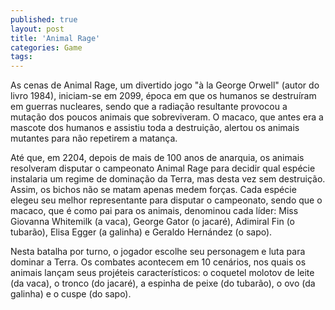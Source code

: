 ```yaml
---
published: true
layout: post
title: 'Animal Rage'
categories: Game
tags: 
---
```

As cenas de Animal Rage, um divertido jogo "à la George Orwell" (autor do livro 1984), iniciam-se em 2099, época em que os humanos se destruíram em guerras nucleares, sendo que a radiação resultante provocou a mutação dos poucos animais que sobreviveram. O macaco, que antes era a mascote dos humanos e assistiu toda a destruição, alertou os animais mutantes para não repetirem a matança.




Até que, em 2204, depois de mais de 100 anos de anarquia, os animais resolveram disputar o campeonato Animal Rage para decidir qual espécie instalaria um regime de dominação da Terra, mas desta vez sem destruição. Assim, os bichos não se matam apenas medem forças. Cada espécie elegeu seu melhor representante para disputar o campeonato, sendo que o macaco, que é como pai para os animais, denominou cada líder: Miss Giovanna Whitemilk (a vaca), George Gator (o jacaré), Adimiral Fin (o tubarão), Elisa Egger (a galinha) e Geraldo Hernández (o sapo).




Nesta batalha por turno, o jogador escolhe seu personagem e luta para dominar a Terra. Os combates acontecem em 10 cenários, nos quais os animais lançam seus projéteis característicos: o coquetel molotov de leite (da vaca), o tronco (do jacaré), a espinha de peixe (do tubarão), o ovo (da galinha) e o cuspe (do sapo).